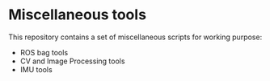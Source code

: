 # Miscellaneous tools

This repository contains a set of miscellaneous scripts for working purpose:

* ROS bag tools
* CV and Image Processing tools
* IMU tools